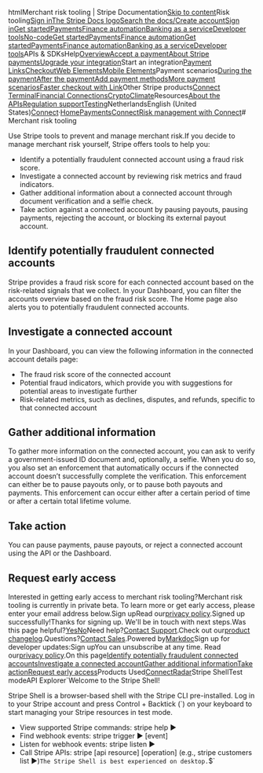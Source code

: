 htmlMerchant risk tooling | Stripe Documentation[Skip to content](#main-content)Risk tooling[Sign in](https://dashboard.stripe.com/login?redirect=https%3A%2F%2Fdocs.stripe.com%2Fconnect%2Frisk-management%2Frisk-tooling)[The Stripe Docs logo](/)[Search the docs/](#)[Create account](https://dashboard.stripe.com/register/connect)[Sign in](https://dashboard.stripe.com/login?redirect=https%3A%2F%2Fdocs.stripe.com%2Fconnect%2Frisk-management%2Frisk-tooling)[Get started](/get-started)[Payments](/payments)[Finance automation](/finance-automation)[Banking as a service](/financial-services)[Developer tools](/development)[No-code](/no-code)[Get started](/get-started)[Payments](/payments)[Finance automation](/finance-automation)[](#)[Get started](/get-started)[Payments](/payments)[Finance automation](/finance-automation)[Banking as a service](/financial-services)[Developer tools](/development)[](#)APIs & SDKsHelp[Overview](/docs/payments)[Accept a payment](#)[About Stripe payments](#)[Upgrade your integration](/docs/payments/upgrades)Start an integration[Payment Links](#)[Checkout](#)[Web Elements](#)[Mobile Elements](#)Payment scenarios[During the payment](#)[After the payment](#)[Add payment methods](#)[More payment scenarios](#)[Faster checkout with Link](#)Other Stripe products[Connect](#)
[Terminal](#)[Financial Connections](#)[Crypto](#)[Climate](#)Resources[About the APIs](#)[Regulation support](#)[Testing](/docs/testing)NetherlandsEnglish (United States)[](#)[](#)[Connect](/connect)·[Home](/docs)[Payments](/docs/payments)[Connect](/docs/connect)[Risk management with Connect](/docs/connect/risk-management)# Merchant risk tooling

Use Stripe tools to prevent and manage merchant risk.If you decide to manage merchant risk yourself, Stripe offers tools to help you:

- Identify a potentially fraudulent connected account using a fraud risk score.
- Investigate a connected account by reviewing risk metrics and fraud indicators.
- Gather additional information about a connected account through document verification and a selfie check.
- Take action against a connected account by pausing payouts, pausing payments, rejecting the account, or blocking its external payout account.

## Identify potentially fraudulent connected accounts

Stripe provides a fraud risk score for each connected account based on the risk-related signals that we collect. In your Dashboard, you can filter the accounts overview based on the fraud risk score. The Home page also alerts you to potentially fraudulent connected accounts.

## Investigate a connected account

In your Dashboard, you can view the following information in the connected account details page:

- The fraud risk score of the connected account
- Potential fraud indicators, which provide you with suggestions for potential areas to investigate further
- Risk-related metrics, such as declines, disputes, and refunds, specific to that connected account

## Gather additional information

To gather more information on the connected account, you can ask to verify a government-issued ID document and, optionally, a selfie. When you do so, you also set an enforcement that automatically occurs if the connected account doesn’t successfully complete the verification. This enforcement can either be to pause payouts only, or to pause both payouts and payments. This enforcement can occur either after a certain period of time or after a certain total lifetime volume.

## Take action

You can pause payments, pause payouts, or reject a connected account using the API or the Dashboard.

## Request early access

Interested in getting early access to merchant risk tooling?Merchant risk tooling is currently in private beta. To learn more or get early access, please enter your email address below.Sign upRead our[privacy policy](https://stripe.com/privacy).Signed up successfully!Thanks for signing up. We'll be in touch with next steps.Was this page helpful?[Yes](#)[No](#)Need help?[Contact Support](https://support.stripe.com/).Check out our[product changelog](https://stripe.com/blog/changelog).Questions?[Contact Sales](https://stripe.com/contact/sales).Powered by[Markdoc](https://markdoc.dev)Sign up for developer updates:Sign upYou can unsubscribe at any time. Read our[privacy policy](https://stripe.com/privacy).On this page[Identify potentially fraudulent connected accounts](#identify-potentially-fraudulent-connected-accounts)[Investigate a connected account](#investigate-a-connected-account)[Gather additional information](#gather-additional-information)[Take action](#take-action)[Request early access](#request-early-access)Products Used[Connect](/connect)[Radar](/radar)Stripe ShellTest modeAPI Explorer[](https://stripe.com/docs/stripe-cli#install)`Welcome to the Stripe Shell!

Stripe Shell is a browser-based shell with the Stripe CLI pre-installed. Log in to your
Stripe account and press Control + Backtick (`) on your keyboard to start managing your Stripe
resources in test mode.

- View supported Stripe commands: stripe help ▶️
- Find webhook events: stripe trigger ▶️ [event]
- Listen for webhook events: stripe listen ▶
- Call Stripe APIs: stripe [api resource] [operation] (e.g., stripe customers list ▶️)`The Stripe Shell is best experienced on desktop.`$`